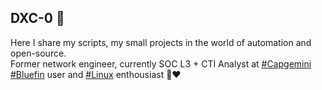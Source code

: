 ## DXC-0 🍪

Here I share my scripts, my small projects in the world of automation and open-source. \
Former network engineer, currently SOC L3 + CTI Analyst at [#Capgemini]() \
[#Bluefin](/bluefin](https://github.com/ublue-os/bluefin)) user and [#Linux]() enthousiast 🐧❤️
